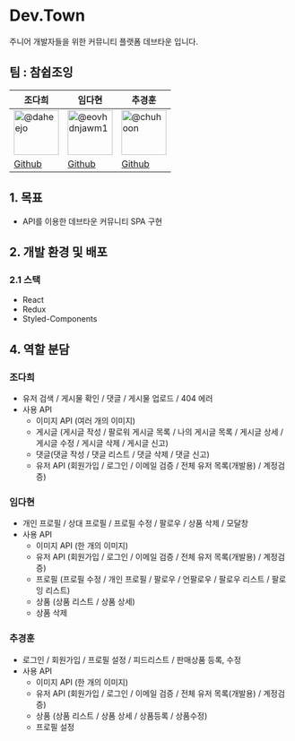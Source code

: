 # Dev.Town
주니어 개발자들을 위한 커뮤니티 플랫폼 데브타운 입니다.



## 팀 : 참쉽조잉

| **조다희**                                                                                                                                                            | **임다현**                                                                                                                                                            | **추경훈**                                                                                                                                                          |                                                                                                                                                
| --------------------------------------------------------------------------------------------------------------------------------------------------------------------- | --------------------------------------------------------------------------------------------------------------------------------------------------------------------- | ------------------------------------------------------------------------------------------------------------------------------------------------------------------- | 
| <img src="https://user-images.githubusercontent.com/74031552/180374703-22c36d16-5a0f-4cb8-8f94-e35b9aee6167.png" alt="@daheejo" size="80" height="80" width="80" data-view-component="true" class="avatar circle"> | <img src="https://user-images.githubusercontent.com/74031552/180374979-0d57af54-87a4-4d0d-a318-f92aa5f831e9.png" alt="@eovhdnjawm1" size="80" height="80" width="80" data-view-component="true" class="avatar circle"> | <img src="https://user-images.githubusercontent.com/74031552/180374844-9ca5abad-6ad9-4ea0-9420-405519e9e14c.png" alt="@chuhoon" size="80" height="80" width="80" data-view-component="true" class="avatar circle"> |
| [Github](https://github.com/daheejo)                                                                                                                              | [Github](https://github.com/eovhdnjawm1)                                                                                                                              | [Github](https://github.com/UNI-Meang)                                                                                                                              |                                                                                                                         

## 1. 목표

- API를 이용한 데브타운 커뮤니티 SPA 구현

## 2. 개발 환경 및 배포

### 2.1 스택

- React
- Redux
- Styled-Components



## 4. 역할 분담

### 조다희

- 유저 검색 / 게시물 확인 / 댓글 / 게시물 업로드 / 404 에러
- 사용 API
  - 이미지 API (여러 개의 이미지)
  - 게시글 (게시글 작성 / 팔로워 게시글 목록 / 나의 게시글 목록 / 게시글 상세 / 게시글 수정 / 게시글 삭제 / 게시글 신고)
  - 댓글(댓글 작성 / 댓글 리스트 / 댓글 삭제 / 댓글 신고)
  - 유저 API (회원가입 / 로그인 / 이메일 검증 / 전체 유저 목록(개발용) / 계정검증)

### 임다현

- 개인 프로필 / 상대 프로필 / 프로필 수정 / 팔로우 / 상품 삭제 / 모달창
- 사용 API
  - 이미지 API (한 개의 이미지)
  - 유저 API (회원가입 / 로그인 / 이메일 검증 / 전체 유저 목록(개발용) / 계정검증)
  - 프로필 (프로필 수정 / 개인 프로필 / 팔로우 / 언팔로우 / 팔로우 리스트 / 팔로잉 리스트)
  - 상품 (상품 리스트 / 상품 상세)
  - 상품 삭제

### 추경훈

- 로그인 / 회원가입 / 프로필 설정 / 피드리스트 / 판매상품 등록, 수정
- 사용 API
  - 이미지 API (한 개의 이미지)
  - 유저 API (회원가입 / 로그인 / 이메일 검증 / 전체 유저 목록(개발용) / 계정검증)
  - 상품 (상품 리스트 / 상품 상세 / 상품등록 / 상품수정)
  - 프로필 설정
  


